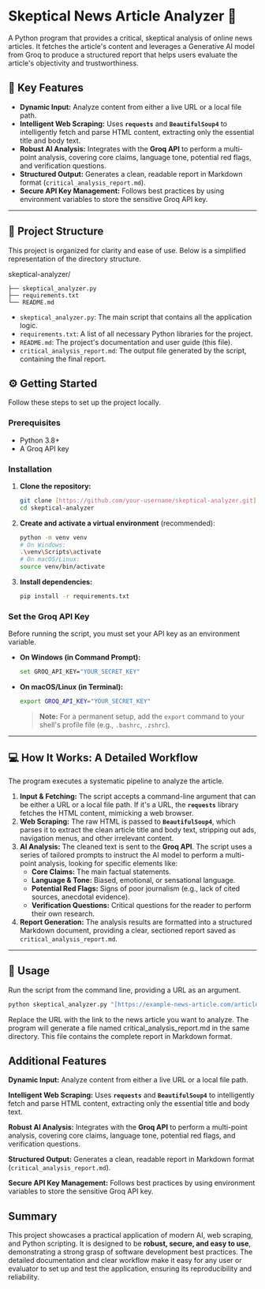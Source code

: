 # Skeptical News Article Analyzer 📰

A Python program that provides a critical, skeptical analysis of online news articles. It fetches the article's content and leverages a Generative AI model from Groq to produce a structured report that helps users evaluate the article's objectivity and trustworthiness.

## 🚀 Key Features

* **Dynamic Input:** Analyze content from either a live URL or a local file path.
* **Intelligent Web Scraping:** Uses **`requests`** and **`BeautifulSoup4`** to intelligently fetch and parse HTML content, extracting only the essential title and body text.
* **Robust AI Analysis:** Integrates with the **Groq API** to perform a multi-point analysis, covering core claims, language tone, potential red flags, and verification questions.
* **Structured Output:** Generates a clean, readable report in Markdown format (`critical_analysis_report.md`).
* **Secure API Key Management:** Follows best practices by using environment variables to store the sensitive Groq API key.

---
## 📁 Project Structure

This project is organized for clarity and ease of use. Below is a simplified representation of the directory structure.

skeptical-analyzer/

    ├── skeptical_analyzer.py
    ├── requirements.txt
    └── README.md


* `skeptical_analyzer.py`: The main script that contains all the application logic.
* `requirements.txt`: A list of all necessary Python libraries for the project.
* `README.md`: The project's documentation and user guide (this file).
* `critical_analysis_report.md`: The output file generated by the script, containing the final report.

## ⚙️ Getting Started

Follow these steps to set up the project locally.

### Prerequisites

* Python 3.8+
* A Groq API key

### Installation

1.  **Clone the repository:**
    ```bash
    git clone [https://github.com/your-username/skeptical-analyzer.git](https://github.com/your-username/skeptical-analyzer.git)
    cd skeptical-analyzer
    ```
2.  **Create and activate a virtual environment** (recommended):
    ```bash
    python -m venv venv
    # On Windows:
    .\venv\Scripts\activate
    # On macOS/Linux:
    source venv/bin/activate
    ```
3.  **Install dependencies:**
    ```bash
    pip install -r requirements.txt
    ```

### Set the Groq API Key

Before running the script, you must set your API key as an environment variable.

* **On Windows (in Command Prompt):**
    ```bash
    set GROQ_API_KEY="YOUR_SECRET_KEY"
    ```
* **On macOS/Linux (in Terminal):**
    ```bash
    export GROQ_API_KEY="YOUR_SECRET_KEY"
    ```
    > **Note:** For a permanent setup, add the `export` command to your shell's profile file (e.g., `.bashrc`, `.zshrc`).

---

## 💻 How It Works: A Detailed Workflow

The program executes a systematic pipeline to analyze the article. 

1.  **Input & Fetching:** The script accepts a command-line argument that can be either a URL or a local file path. If it's a URL, the **`requests`** library fetches the HTML content, mimicking a web browser.
2.  **Web Scraping:** The raw HTML is passed to **`BeautifulSoup4`**, which parses it to extract the clean article title and body text, stripping out ads, navigation menus, and other irrelevant content.
3.  **AI Analysis:** The cleaned text is sent to the **Groq API**. The script uses a series of tailored prompts to instruct the AI model to perform a multi-point analysis, looking for specific elements like:
    * **Core Claims:** The main factual statements.
    * **Language & Tone:** Biased, emotional, or sensational language.
    * **Potential Red Flags:** Signs of poor journalism (e.g., lack of cited sources, anecdotal evidence).
    * **Verification Questions:** Critical questions for the reader to perform their own research.
4.  **Report Generation:** The analysis results are formatted into a structured Markdown document, providing a clear, sectioned report saved as `critical_analysis_report.md`.


---

## 🏃 Usage
Run the script from the command line, providing a URL as an argument.
```bash
python skeptical_analyzer.py "[https://example-news-article.com/article-url](https://example-news-article.com/article-url)"
```
Replace the URL with the link to the news article you want to analyze. The program will generate a file named critical_analysis_report.md in the same directory. This file contains the complete report in Markdown format.

## Additional Features

**Dynamic Input:** Analyze content from either a live URL or a local file path.

**Intelligent Web Scraping:** Uses **`requests`** and **`BeautifulSoup4`** to intelligently fetch and parse HTML content, extracting only the essential title and body text.

**Robust AI Analysis:** Integrates with the **Groq API** to perform a multi-point analysis, covering core claims, language tone, potential red flags, and verification questions.

**Structured Output:** Generates a clean, readable report in Markdown format (`critical_analysis_report.md`).

**Secure API Key Management:** Follows best practices by using environment variables to store the sensitive Groq API key.

## Summary

This project showcases a practical application of modern AI, web scraping, and Python scripting. It is designed to be **robust, secure, and easy to use**, demonstrating a strong grasp of software development best practices. The detailed documentation and clear workflow make it easy for any user or evaluator to set up and test the application, ensuring its reproducibility and reliability.